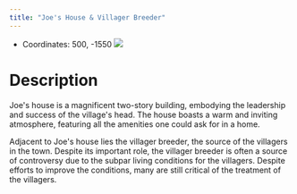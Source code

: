 ```yaml
---
title: "Joe's House & Villager Breeder"
---
```

- Coordinates: 500, -1550
![](BNB-Survival/images/2023-02-07_12.57.25.png)
# Description
Joe's house is a magnificent two-story building, embodying the leadership and success of the village's head. The house boasts a warm and inviting atmosphere, featuring all the amenities one could ask for in a home. 

Adjacent to Joe's house lies the villager breeder, the source of the villagers in the town. Despite its important role, the villager breeder is often a source of controversy due to the subpar living conditions for the villagers. Despite efforts to improve the conditions, many are still critical of the treatment of the villagers.